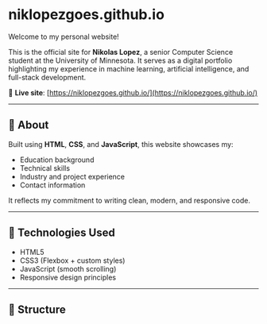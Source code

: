 # niklopezgoes.github.io

Welcome to my personal website!

This is the official site for **Nikolas Lopez**, a senior Computer Science student at the University of Minnesota. It serves as a digital portfolio highlighting my experience in machine learning, artificial intelligence, and full-stack development.

🔗 **Live site**: [https://niklopezgoes.github.io/](https://niklopezgoes.github.io/)

---

## 🧠 About

Built using **HTML**, **CSS**, and **JavaScript**, this website showcases my:

- Education background
- Technical skills
- Industry and project experience
- Contact information

It reflects my commitment to writing clean, modern, and responsive code.

---

## 🚀 Technologies Used

- HTML5
- CSS3 (Flexbox + custom styles)
- JavaScript (smooth scrolling)
- Responsive design principles

---

## 📁 Structure

